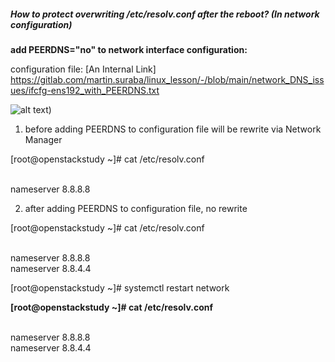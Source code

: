 ##### How to protect overwriting /etc/resolv.conf after the reboot? (In network configuration) 

**add PEERDNS="no" to network interface configuration:**

configuration file:  [An Internal Link] https://gitlab.com/martin.suraba/linux_lesson/-/blob/main/network_DNS_issues/ifcfg-ens192_with_PEERDNS.txt


![alt text](https://media.licdn.com/dms/image/D4D12AQFecNrlr4YrOg/article-inline_image-shrink_1500_2232/0/1701177350842?e=1706745600&v=beta&t=lM_8POc8g5LyRXLDBa2tnAGOnB2ssFmP36Vykt6tyJ8))



1) before adding PEERDNS to configuration file will be rewrite via Network Manager



[root@openstackstudy ~]# cat /etc/resolv.conf

<br />
nameserver 8.8.8.8
<br />

2) after adding PEERDNS to configuration file, no rewrite 


[root@openstackstudy ~]# cat /etc/resolv.conf


<br />nameserver 8.8.8.8
<br />nameserver 8.8.4.4


[root@openstackstudy ~]# systemctl restart network

**[root@openstackstudy ~]# cat /etc/resolv.conf**

<br />nameserver 8.8.8.8
<br /> nameserver 8.8.4.4


